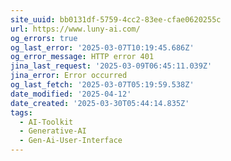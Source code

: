 ```yaml
---
site_uuid: bb0131df-5759-4cc2-83ee-cfae0620255c
url: https://www.luny-ai.com/
og_errors: true
og_last_error: '2025-03-07T10:19:45.686Z'
og_error_message: HTTP error 401
jina_last_request: '2025-03-09T06:45:11.039Z'
jina_error: Error occurred
og_last_fetch: '2025-03-07T05:19:59.538Z'
date_modified: '2025-04-12'
date_created: '2025-03-30T05:44:14.835Z'
tags:
  - AI-Toolkit
  - Generative-AI
  - Gen-Ai-User-Interface
---
```






































